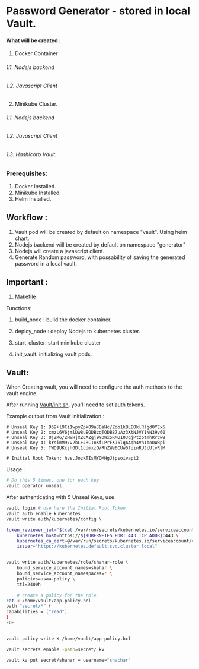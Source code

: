 # Password Generator - stored in local Vault.

#### What will be created :

1. Docker Container
###### 1.1. Nodejs backend
###### 1.2. Javascript Client

2. Minikube Cluster.

###### 1.1. Nodejs backend
###### 1.2. Javascript Client
###### 1.3. Hashicorp Vault.


### Prerequisites:

1. Docker Installed.
2. Minikube Installed.
3. Helm Installed.

## Workflow :

1. Vault pod will be created by default on namespace "vault". Using helm chart.
2. Nodejs backend will be created by default on namespace "generator"
3. Nodejs will create a javascript client.
4. Generate Random password, with possability of saving the generated password in a local vault.

## Important :

1. [Makefile](./Makefile)

Functions: 

1. build_node : build the docker container.

2. deploy_node : deploy Nodejs to kubernetes cluster.

3. start_cluster: start minikube cluster

4. init_vault: initializing vault pods.


## Vault: 

When Creating vault, you will need to configure the auth methods to the vault engine.

After running [Vault/init.sh](./Vault/init.sh), you'll need to set auth tokens.

Example output from Vault initialization :

```
# Unseal Key 1: D59+l9Ci1wpyZpk09aJBaNc/Zoo1kBLEOklRlgd0YEx5
# Unseal Key 2: xmzL6V6jmlDw8uEODBzqTODB87uAz3XtNJVY1NN39v60
# Unseal Key 3: OjZK6/ZHVHjXZCAZgj9YDWx5RMU10JgjPtzotmhRrcw8
# Unseal Key 4: krsimM9/v2bL+JRC1nKfLPrFXJ6lqAAqh4Vn1boOW8pi
# Unseal Key 5: TWD9UKxjhGDl1cUmxzQ/RhZWe6CUw5tqinRUJcUtvRlM

# Initial Root Token: hvs.JozkTIsMYOMHgJtpsoivapt2
```

Usage : 

```sh
# Do this 5 times, one for each key
vault operator unseal
```

After authenticating with 5 Unseal Keys, use

```sh
vault login # use here the Initial Root Token
vault auth enable kubernetes
vault write auth/kubernetes/config \

token_reviewer_jwt="$(cat /var/run/secrets/kubernetes.io/serviceaccount/token)" \
    kubernetes_host=https://${KUBERNETES_PORT_443_TCP_ADDR}:443 \
    kubernetes_ca_cert=@/var/run/secrets/kubernetes.io/serviceaccount/ca.crt \
    issuer="https://kubernetes.default.svc.cluster.local"


vault write auth/kubernetes/role/shahar-role \
    bound_service_account_names=shahar \
    bound_service_account_namespaces=* \
    policies=usaa-policy \
    ttl=2400h

    # create a policy for the role
cat < /home/vault/app-policy.hcl
path "secret/*" {
capabilities = ["read"]
}
EOF


vault policy write X /home/vault/app-policy.hcl

vault secrets enable -path=secret/ kv

vault kv put secret/shahar = username="shachar"
```
